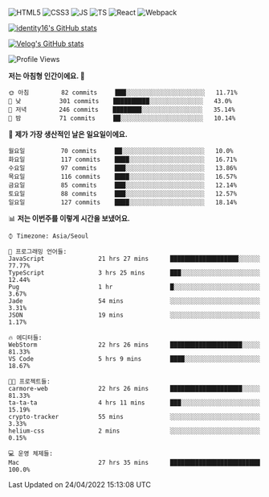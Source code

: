![HTML5](https://img.shields.io/badge/html5-E34F26?style=for-the-badge&logo=html5&logoColor=white)
![CSS3](https://img.shields.io/badge/css3-1572B6?style=for-the-badge&logo=css3&logoColor=white)
![JS](https://img.shields.io/badge/javascript-F7DF1E?style=for-the-badge&logo=javascript&logoColor=black)
![TS](https://img.shields.io/badge/typescript-3178C6?style=for-the-badge&logo=typescript&logoColor=white)
![React](https://img.shields.io/badge/react-61DAFB?style=for-the-badge&logo=javascript&logoColor=black)
![Webpack](https://img.shields.io/badge/webpack-8DD6F9?style=for-the-badge&logo=webpack&logoColor=black)

[![identity16's GitHub stats](https://github-readme-stats.vercel.app/api?username=identity16&theme=graywhite&show_icons=true)](https://github.com/anuraghazra/github-readme-stats)

[![Velog's GitHub stats](https://velog-readme-stats.vercel.app/api?name=identity16)](https://velog-readme-stats.vercel.app/api/redirect?name=identity16)

<!--START_SECTION:waka-->
![Profile Views](http://img.shields.io/badge/Profile%20Views-288-blue)

**저는 아침형 인간이에요. 🐤** 

```text
🌞 아침         82 commits     ███░░░░░░░░░░░░░░░░░░░░░░   11.71% 
🌆 낮　         301 commits    ██████████░░░░░░░░░░░░░░░   43.0% 
🌃 저녁         246 commits    ████████░░░░░░░░░░░░░░░░░   35.14% 
🌙 밤　         71 commits     ██░░░░░░░░░░░░░░░░░░░░░░░   10.14%

```
📅 **제가 가장 생산적인 날은 일요일이에요.** 

```text
월요일          70 commits     ██░░░░░░░░░░░░░░░░░░░░░░░   10.0% 
화요일          117 commits    ████░░░░░░░░░░░░░░░░░░░░░   16.71% 
수요일          97 commits     ███░░░░░░░░░░░░░░░░░░░░░░   13.86% 
목요일          116 commits    ████░░░░░░░░░░░░░░░░░░░░░   16.57% 
금요일          85 commits     ███░░░░░░░░░░░░░░░░░░░░░░   12.14% 
토요일          88 commits     ███░░░░░░░░░░░░░░░░░░░░░░   12.57% 
일요일          127 commits    ████░░░░░░░░░░░░░░░░░░░░░   18.14%

```


📊 **저는 이번주를 이렇게 시간을 보냈어요.** 

```text
⌚︎ Timezone: Asia/Seoul

💬 프로그래밍 언어들: 
JavaScript               21 hrs 27 mins      ███████████████████░░░░░░   77.77% 
TypeScript               3 hrs 25 mins       ███░░░░░░░░░░░░░░░░░░░░░░   12.44% 
Pug                      1 hr                █░░░░░░░░░░░░░░░░░░░░░░░░   3.67% 
Jade                     54 mins             ░░░░░░░░░░░░░░░░░░░░░░░░░   3.31% 
JSON                     19 mins             ░░░░░░░░░░░░░░░░░░░░░░░░░   1.17%

🔥 에디터들: 
WebStorm                 22 hrs 26 mins      ████████████████████░░░░░   81.33% 
VS Code                  5 hrs 9 mins        ████░░░░░░░░░░░░░░░░░░░░░   18.67%

🐱‍💻 프로젝트들: 
carmore-web              22 hrs 26 mins      ████████████████████░░░░░   81.33% 
ta-ta-ta                 4 hrs 11 mins       ███░░░░░░░░░░░░░░░░░░░░░░   15.19% 
crypto-tracker           55 mins             ░░░░░░░░░░░░░░░░░░░░░░░░░   3.33% 
helium-css               2 mins              ░░░░░░░░░░░░░░░░░░░░░░░░░   0.15%

💻 운영 체제들: 
Mac                      27 hrs 35 mins      █████████████████████████   100.0%

```


 Last Updated on 24/04/2022 15:13:08 UTC
<!--END_SECTION:waka-->
